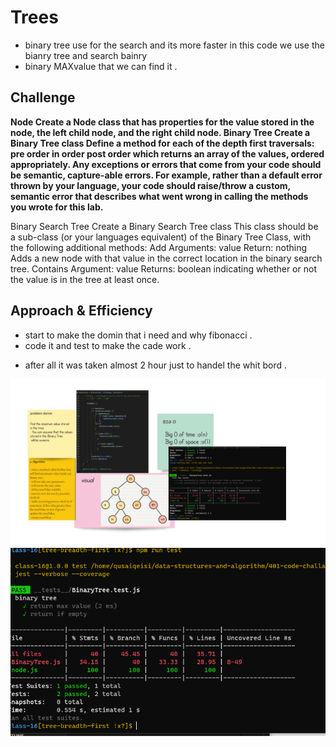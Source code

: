 # Trees
<!-- Short summary or background information -->
* binary tree use for the search and its more faster in this
 code we use the bianry tree and search bainry 
 * binary MAXvalue that we can find it .

## Challenge

**Node
Create a Node class that has properties for the value stored in the node, the left child node, and the right child node.
Binary Tree
Create a Binary Tree class
Define a method for each of the depth first traversals:
pre order
in order
post order which returns an array of the values, ordered appropriately.
Any exceptions or errors that come from your code should be semantic, capture-able errors. For example, rather than a default error thrown by your language, your code should raise/throw a custom, semantic error that describes what went wrong in calling the methods you wrote for this lab.**


Binary Search Tree
Create a Binary Search Tree class
This class should be a sub-class (or your languages equivalent) of the Binary Tree Class, with the following additional methods:
Add
Arguments: value
Return: nothing
Adds a new node with that value in the correct location in the binary search tree.
Contains
Argument: value
Returns: boolean indicating whether or not the value is in the tree at least once.

## Approach & Efficiency
<!-- What approach did you take? Why? What is the Big O space/time for this approach? -->
* start to make the domin that i need and why fibonacci .
* code it and test to make the cade work .
- after all it was taken almost 2 hour just to handel the whit bord .


![](img/uml.png)
![](img/max5.PNG)